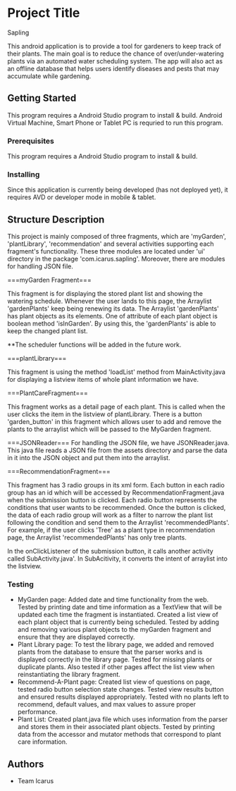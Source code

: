 # Project Title

Sapling

This android application is to provide a tool for gardeners to keep track of their plants.
The main goal is to reduce the chance of over/under-watering plants via an automated water scheduling system. The app will also act as an offline database that helps users identify diseases and pests that may accumulate while gardening.

## Getting Started

This program requires a Android Studio program to install & build.
Android Virtual Machine, Smart Phone or Tablet PC is requried to run this program.


### Prerequisites

This program requires a Android Studio program to install & build.


### Installing

Since this application is currently being developed (has not deployed yet), it requires AVD or developer mode in mobile & tablet.

## Structure Description
This project is mainly composed of three fragments, which are 'myGarden', 'plantLibrary', 'recommendation' and several activities supporting each fragment's functionality.
These three modules are located under 'ui' directory in the package 'com.icarus.sapling'.
Moreover, there are modules for handling JSON file.

===myGarden Fragment===

This fragment is for displaying the stored plant list and showing the watering schedule.
Whenever the user lands to this page, the Arraylist 'gardenPlants' keep being renewing its data.
The Arraylist 'gardenPlants' has plant objects as its elements. One of attribute of each plant object is boolean method 'isInGarden'. By using this, the 'gardenPlants' is able to keep the changed plant list.

**The scheduler functions will be added in the future work.


===plantLibrary===

This fragment is using the method 'loadList' method from MainActivity.java for displaying a listview items of whole plant information we have.


===PlantCareFragment===

This fragment works as a detail page of each plant. This is called when the user clicks the item in the listview of plantLibrary. There is a button 'garden_button' in this fragment which allows user to add and remove the plants to the arraylist which will be passed to the MyGarden fragment.


===JSONReader===
For handling the JSON file, we have JSONReader.java. This java file reads a JSON file from the assets directory and parse the data in it into the JSON object and put them into the arraylist.


===RecommendationFragment===

This fragment has 3 radio groups in its xml form. Each button in each radio group has an id which will be accessed by RecommendationFragment.java when the submission button is clicked. 
Each radio button represents the conditions that user wants to be recommended. Once the button is clicked, the data of each radio group will work as a filter to narrow the plant list following the condition and send them to  the Arraylist 'recommendedPlants'. For example, if  the user clicks 'Tree' as a plant type in recommendation page, the Arraylist 'recommendedPlants' has only tree plants.

In the onClickListener of the submission button, it calls another activity called 
SubActivity.java'. In SubAcitivity, it converts the intent of arraylist into the listview.



### Testing

* MyGarden page: Added date and time functionality from the web. Tested by printing date and time information as a TextView that will be updated each time the fragment is instantiated. Created a list view of each plant object that is currently being scheduled. Tested by adding and removing various plant objects to the myGarden fragment and ensure that they are displayed correctly. 
* Plant Library page: To test the library page, we added and removed plants from the database to ensure that the parser works and is displayed correctly in the library page. Tested for missing plants or duplicate plants. Also tested if other pages affect the list view when reinstantiating the library fragment.
* Recommend-A-Plant page: Created list view of questions on page, tested radio button selection state changes. Tested view results button and ensured results displayed appropriately. Tested with no plants left to recommend, default values, and max values to assure proper performance.
* Plant List: Created plant.java file which uses information from the parser and stores them in their associated plant objects. Tested by printing data from the accessor and mutator methods that correspond to plant care information.


## Authors

* Team Icarus


